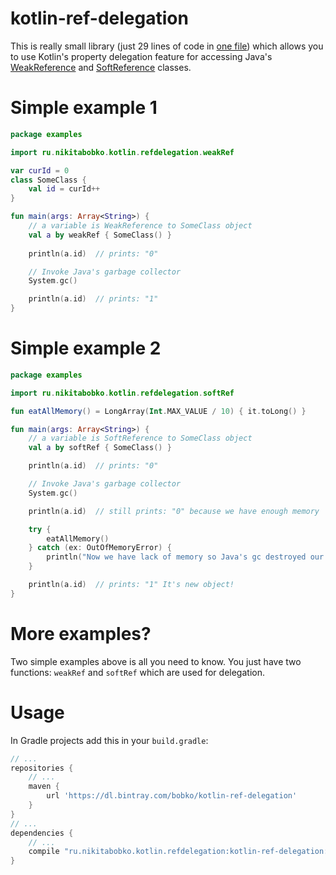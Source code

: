 # kotlin-ref-delegation
This is really small library (just 29 lines of code in [one file](src/main/kotlin/ru/nikitabobko/kotlin/refdelegation/RefDelegate.kt)) which allows you to use Kotlin's property 
delegation feature for accessing Java's [WeakReference](https://docs.oracle.com/javase/8/docs/api/java/lang/ref/WeakReference.html)
and [SoftReference](https://docs.oracle.com/javase/8/docs/api/java/lang/ref/SoftReference.html) classes.

# Simple example 1
```kotlin
package examples

import ru.nikitabobko.kotlin.refdelegation.weakRef

var curId = 0
class SomeClass {
    val id = curId++
}

fun main(args: Array<String>) {
    // a variable is WeakReference to SomeClass object
    val a by weakRef { SomeClass() }
    
    println(a.id)  // prints: "0"

    // Invoke Java's garbage collector
    System.gc()

    println(a.id)  // prints: "1"
}

```

# Simple example 2
```kotlin
package examples

import ru.nikitabobko.kotlin.refdelegation.softRef

fun eatAllMemory() = LongArray(Int.MAX_VALUE / 10) { it.toLong() }

fun main(args: Array<String>) {
    // a variable is SoftReference to SomeClass object
    val a by softRef { SomeClass() }

    println(a.id)  // prints: "0"

    // Invoke Java's garbage collector
    System.gc()

    println(a.id)  // still prints: "0" because we have enough memory

    try {
        eatAllMemory()
    } catch (ex: OutOfMemoryError) {
        println("Now we have lack of memory so Java's gc destroyed our object")
    }

    println(a.id)  // prints: "1" It's new object!
}
```

# More examples?
Two simple examples above is all you need to know. You just have two 
functions: `weakRef` and `softRef` which are used for delegation.


# Usage
In Gradle projects add this in your `build.gradle`:
```gradle
// ...
repositories { 
    // ...
    maven {
        url 'https://dl.bintray.com/bobko/kotlin-ref-delegation'
    }
}
// ...
dependencies {
    // ...
    compile "ru.nikitabobko.kotlin.refdelegation:kotlin-ref-delegation:1.0"
}
```
